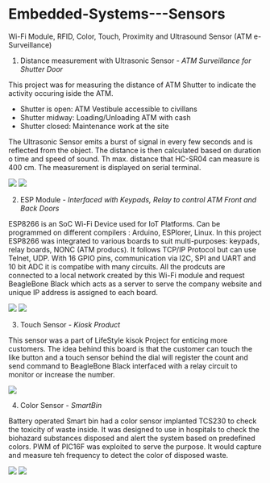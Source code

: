 # Embedded-Systems---Sensors
Wi-Fi Module, RFID, Color, Touch, Proximity and Ultrasound Sensor (ATM e-Surveillance)

1) Distance measurement with Ultrasonic Sensor - _ATM Surveillance for Shutter Door_

This project was for measuring the distance of ATM Shutter to indicate the activity occuring iside the ATM.
-   Shutter is open: ATM Vestibule accessible to civillans
-   Shutter midway: Loading/Unloading ATM with cash
-   Shutter closed: Maintenance work at the site

The Ultrasonic Sensor emits a burst of signal in every few seconds and is reflected from the object. The distance is then calculated based on duration o time and speed of sound. Th max. distance that HC-SR04 can measure is 400 cm. The measurement is displayed on serial terminal. 

![](https://github.com/aayushi-95/Embedded-Systems-Sensors/blob/master/images/Capt1ure.PNG) ![](https://github.com/aayushi-95/Embedded-Systems-Sensors/blob/master/images/Picture2.png)

2) ESP Module - _Interfaced with Keypads, Relay to control ATM Front and Back Doors_

ESP8266 is an SoC Wi-Fi Device used for IoT Platforms. Can be programmed on different compilers : Arduino, ESPlorer, Linux. In this project ESP8266 was integrated to various boards to suit multi-purposes: keypads, relay boards, NONC (ATM producs). It follows TCP/IP Protocol but can use Telnet, UDP.
With 16 GPIO pins, communication via I2C, SPI and UART and 10 bit ADC it is compatibe with many circuits. All the prodcuts are connected to a local network created by this Wi-Fi module and request BeagleBone Black which acts as a server to serve the company website and unique IP address is assigned to each board.

![](https://github.com/aayushi-95/Embedded-Systems-Sensors/blob/master/images/Picture4.png) ![](https://github.com/aayushi-95/Embedded-Systems-Sensors/blob/master/images/Picture5.png)

3) Touch Sensor - _Kiosk Product_

This sensor was a part of LifeStyle kisok Project for enticing more customers. The idea behind this board is that the customer can touch the like button and a touch sensor behind the dial will register the count and send command to BeagleBone Black interfaced with a relay circuit to monitor or increase the number.

![](https://github.com/aayushi-95/Embedded-Systems-Sensors/blob/master/images/Picture3.png)

4) Color Sensor - _SmartBin_

Battery operated Smart bin had a color sensor implanted TCS230 to check the toxicity of waste inside. It was designed to use in hospitals to check the biohazard substances disposed and alert the system based on predefined colors. PWM of PIC16F was exploited to serve the purpose. It would capture and measure teh frequency to detect the color of disposed waste.

![](https://github.com/aayushi-95/Embedded-Systems-Sensors/blob/master/images/Picture1.png) ![](https://github.com/aayushi-95/Embedded-Systems-Sensors/blob/master/images/Capture.png)
